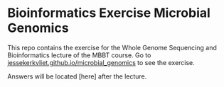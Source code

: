 # Bioinformatics Exercise Microbial Genomics

This repo contains the exercise for the Whole Genome Sequencing and Bioinformatics lecture of the MBBT course.
Go to [jessekerkvliet.github.io/microbial_genomics](https://jessekerkvliet.github.io/microbial_genomics) to see the exercise.

Answers will be located [here] after the lecture.
